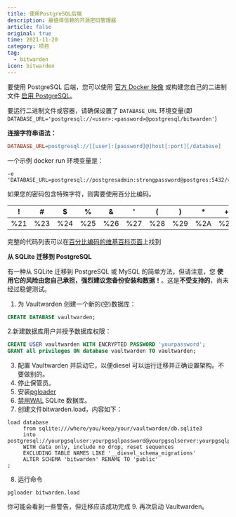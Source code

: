 ```yaml
---
title: 使用PostgreSQL后端
description: 最值得信赖的开源密码管理器 
article: false
original: true
time: 2021-11-20
category: 项目
tag:
  - bitwarden
icon: bitwarden
---
```


要使用 PostgreSQL 后端，您可以使用 [官方 Docker 映像](https://hub.docker.com/r/vaultwarden/server) 或构建您自己的二进制文件 [启用 PostgreSQL](../Deployment/Building-binary.md#postgresql-后端)。

要运行二进制文件或容器，请确保设置了 `DATABASE_URL` 环境变量(即 `DATABASE_URL='postgresql://<user>:<password>@postgresql/bitwarden'`)

**连接字符串语法：**

```ini
DATABASE_URL=postgresql://[[user]:[password]@]host[:port][/database]
```

一个示例 docker run 环境变量是：

```
-e 'DATABASE_URL=postgresql://postgresadmin:strongpassword@postgres:5432/vaultwarden'
```

如果您的密码包含特殊字符，则需要使用百分比编码。

| ! | # | $ | % | & | ' | ( | ) | * | + | , | / | : | ; | = | ? | @ | [ | ] |
|---|---|---|---|---|---|---|---|---|---|---|---|---|---|---|---|---|---|---|
| %21 | %23 | %24 | %25 | %26 | %27 | %28 | %29 | %2A | %2B | %2C | %2F | %3A | %3B | %3D | %3F | %40 | %5B | %5D |

完整的代码列表可以在[百分比编码的维基百科页面](https://en.wikipedia.org/wiki/Percent-encoding#Percent-encoding_reserved_characters)上找到

**从 SQLite 迁移到 PostgreSQL**

有一种从 SQLite 迁移到 PostgreSQL 或 MySQL 的简单方法，但请注意，您 **使用它的风险由您自己承担，强烈建议您备份安装和数据！**。这是**不受支持的**，尚未经过稳健测试。

1. 为 Vaultwarden 创建一个新的(空)数据库：

```sql
CREATE DATABASE vaultwarden;
```

2.新建数据库用户并授予数据库权限：

```sql
CREATE USER vaultwarden WITH ENCRYPTED PASSWORD 'yourpassword';
GRANT all privileges ON database vaultwarden TO vaultwarden;
```

3. 配置 Vaultwarden 并启动它，以便diesel 可以运行迁移并正确设置架构。不要做别的。
4. 停止保管员。
5. 安装[pgloader](http://pgloader.io/)
6. [禁用WAL](Running-without-WAL-enabled.md#_1-在旧数据库上禁用-wal) SQLite 数据库。
7. 创建文件bitwarden.load，内容如下：

```
load database
     from sqlite:///where/you/keep/your/vaultwarden/db.sqlite3 
     into postgresql://yourpgsqluser:yourpgsqlpassword@yourpgsqlserver:yourpgsqlport/yourpgsqldatabase
     WITH data only, include no drop, reset sequences
     EXCLUDING TABLE NAMES LIKE '__diesel_schema_migrations'
     ALTER SCHEMA 'bitwarden' RENAME TO 'public'
;
```

8. 运行命令

```
pgloader bitwarden.load
```

你可能会看到一些警告，但迁移应该成功完成
9. 再次启动 Vaultwarden。
